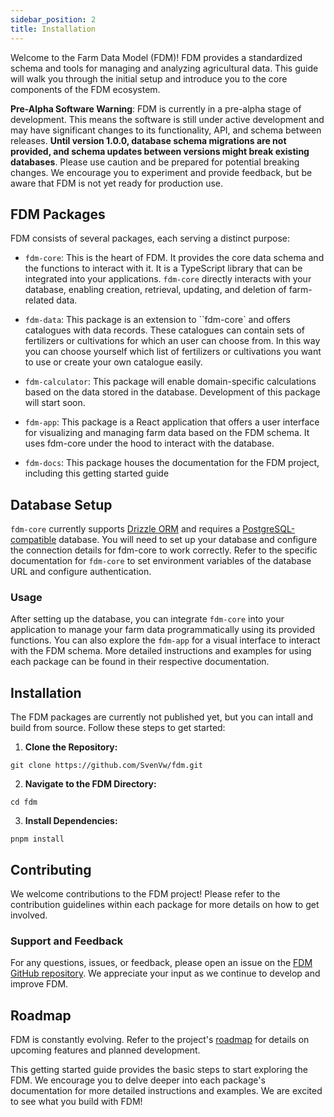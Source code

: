 ```yaml
---
sidebar_position: 2
title: Installation
---
```


Welcome to the Farm Data Model (FDM)! FDM provides a standardized schema and tools for managing and analyzing agricultural data. This guide will walk you through the initial setup and introduce you to the core components of the FDM ecosystem.

**Pre-Alpha Software Warning**: FDM is currently in a pre-alpha stage of development. This means the software is still under active development and may have significant changes to its functionality, API, and schema between releases. **Until version 1.0.0, database schema migrations are not provided, and schema updates between versions might break existing databases**. Please use caution and be prepared for potential breaking changes. We encourage you to experiment and provide feedback, but be aware that FDM is not yet ready for production use.

## FDM Packages
FDM consists of several packages, each serving a distinct purpose:

* ``fdm-core``: This is the heart of FDM. It provides the core data schema and the functions to interact with it. It is a TypeScript library that can be integrated into your applications. ``fdm-core`` directly interacts with your database, enabling creation, retrieval, updating, and deletion of farm-related data.

* ``fdm-data``: This package is an extension to ``fdm-core` and offers catalogues with data records. These catalogues can contain sets of fertilizers or cultivations for which an user can choose from. In this way you can choose yourself which list of fertilizers or cultivations you want to use or create your own catalogue easily.

* ``fdm-calculator``: This package will enable domain-specific calculations based on the data stored in the database. Development of this package will start soon.

* ``fdm-app``: This package is a React application that offers a user interface for visualizing and managing farm data based on the FDM schema. It uses fdm-core under the hood to interact with the database.

* ``fdm-docs``: This package houses the documentation for the FDM project, including this getting started guide

## Database Setup
``fdm-core`` currently supports [Drizzle ORM](https://orm.drizzle.team/) and requires a [PostgreSQL-compatible](https://www.postgresql.org/) database. You will need to set up your database and configure the connection details for fdm-core to work correctly. Refer to the specific documentation for ``fdm-core`` to set environment variables of the database URL and configure authentication.

### Usage
After setting up the database, you can integrate ``fdm-core`` into your application to manage your farm data programmatically using its provided functions. You can also explore the ``fdm-app`` for a visual interface to interact with the FDM schema. More detailed instructions and examples for using each package can be found in their respective documentation.

## Installation

The FDM packages are currently not published yet, but you can intall and build from source. Follow these steps to get started:

1. **Clone the Repository:**
```
git clone https://github.com/SvenVw/fdm.git
```
2. **Navigate to the FDM Directory:**
```
cd fdm
```
3. **Install Dependencies:**
```
pnpm install
```

## Contributing
We welcome contributions to the FDM project! Please refer to the contribution guidelines within each package for more details on how to get involved.

### Support and Feedback
For any questions, issues, or feedback, please open an issue on the [FDM GitHub repository](https://github.com/SvenVw/fdm). We appreciate your input as we continue to develop and improve FDM.

## Roadmap
FDM is constantly evolving. Refer to the project's [roadmap](https://github.com/SvenVw/fdm/milestones) for details on upcoming features and planned development.

This getting started guide provides the basic steps to start exploring the FDM. We encourage you to delve deeper into each package's documentation for more detailed instructions and examples. We are excited to see what you build with FDM!